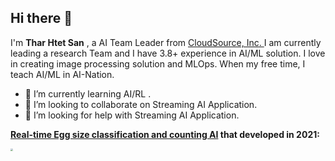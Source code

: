 <!--
**tharhtetsan/tharhtetsan** is a ✨ _special_ ✨ repository because its `README.md` (this file) appears on your GitHub profile.
Here are some ideas to get you started:
 -->

## Hi there 👋

I'm **Thar Htet San** , a AI Team Leader from [CloudSource, Inc. ](https://www.cloudsource.co.jp/)I am currently leading a research Team and I have 3.8+ experience in AI/ML solution. I love in creating image processing solution and MLOps. When my free time, I teach AI/ML in AI-Nation.

  - 🌱 I’m currently learning AI/RL .
  - 👯 I’m looking to collaborate on Streaming AI Application.
  - 🤔 I’m looking for help with Streaming AI Application.



**[Real-time Egg size classification and counting AI](https://github.com/tharhtetsan/Real-time-egg-size-classification-and-counting) that developed in 2021:**

<img src="https://github.com/tharhtetsan/Real-time-egg-size-classification-and-counting/blob/12272f6fec845f12242112b3da0f18f43220992d/images/egg-counting.gif" style="zoom: 25%;" />

